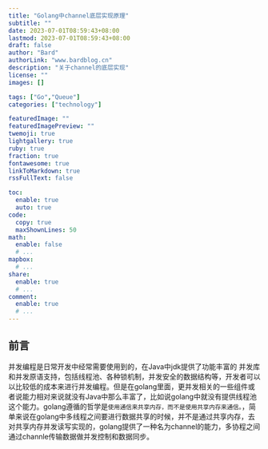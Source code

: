 ```yaml
---
title: "Golang中channel底层实现原理"
subtitle: ""
date: 2023-07-01T08:59:43+08:00
lastmod: 2023-07-01T08:59:43+08:00
draft: false
author: "Bard"
authorLink: "www.bardblog.cn"
description: "关于channel的底层实现"
license: ""
images: []

tags: ["Go","Queue"]
categories: ["technology"]

featuredImage: ""
featuredImagePreview: ""
twemoji: true
lightgallery: true
ruby: true
fraction: true
fontawesome: true
linkToMarkdown: true
rssFullText: false

toc:
  enable: true
  auto: true
code:
  copy: true
  maxShownLines: 50
math:
  enable: false
  # ...
mapbox:
  # ...
share:
  enable: true
  # ...
comment:
  enable: true
  # ...
---
```


<!--more-->

## 前言
并发编程是日常开发中经常需要使用到的，在Java中jdk提供了功能丰富的
并发库和并发原语支持，包括线程池、各种锁机制，并发安全的数据结构等，开发者可以以比较低的成本来进行并发编程。但是在golang里面，更并发相关的一些组件或者说能力相对来说就没有Java中那么丰富了，比如说golang中就没有提供线程池这个能力。golang遵循的哲学是`使用通信来共享内存，而不是使用共享内存来通信。`，简单来说在golang中多线程之间要进行数据共享的时候，并不是通过共享内存，去对共享内存并发读写实现的，golang提供了一种名为channel的能力，多协程之间通过channle传输数据做并发控制和数据同步。